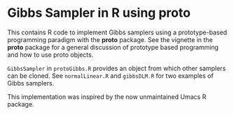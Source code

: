 # Gibbs Sampler in R using proto

This contains R code to implement Gibbs samplers using a
prototype-based programming paradigm with the **proto** package.  See
the vignette in the **proto** package for a general discussion of
prototype based programming and how to use proto objects.

`GibbsSampler` in `protoGibbs.R` provides an object from which other
samplers can be cloned. See `normalLinear.R` and `gibbsDLM.R` for two
examples of Gibbs samplers.

This implementation was inspired by the now unmaintained Umacs R
package.

